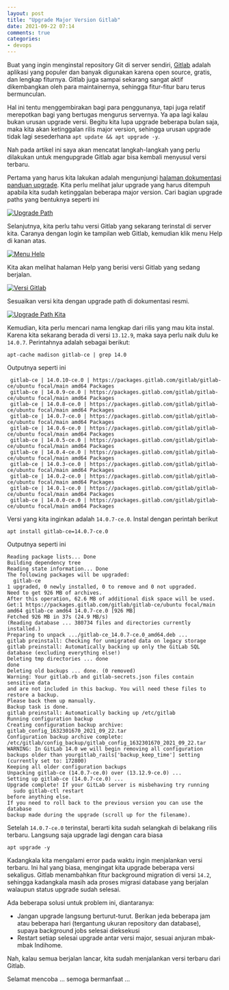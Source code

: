 ```yaml
---
layout: post
title: "Upgrade Major Version Gitlab"
date: 2021-09-22 07:14
comments: true
categories: 
- devops
---
```


Buat yang ingin menginstal repository Git di server sendiri, [Gitlab](https://about.gitlab.com) adalah aplikasi yang populer dan banyak digunakan karena open source, gratis, dan lengkap fiturnya. Gitlab juga sampai sekarang sangat aktif dikembangkan oleh para maintainernya, sehingga fitur-fitur baru terus bermunculan.

Hal ini tentu menggembirakan bagi para penggunanya, tapi juga relatif merepotkan bagi yang bertugas mengurus servernya. Ya apa lagi kalau bukan urusan upgrade versi. Begitu kita lupa upgrade beberapa bulan saja, maka kita akan ketinggalan rilis major version, sehingga urusan upgrade tidak lagi sesederhana `apt update && apt upgrade -y`.

Nah pada artikel ini saya akan mencatat langkah-langkah yang perlu dilakukan untuk mengupgrade Gitlab agar bisa kembali menyusul versi terbaru.

<!--more-->

Pertama yang harus kita lakukan adalah mengunjungi [halaman dokumentasi panduan upgrade](https://docs.gitlab.com/ee/update/index.html#upgrade-paths). Kita perlu melihat jalur upgrade yang harus ditempuh apabila kita sudah ketinggalan beberapa major version. Cari bagian upgrade paths yang bentuknya seperti ini

[![Upgrade Path]({{site.url}}/images/uploads/2021/gitlab-upgrade/01-gitlab-upgrade-path.png)]({{site.url}}/images/uploads/2021/gitlab-upgrade/01-gitlab-upgrade-path.png)

Selanjutnya, kita perlu tahu versi Gitlab yang sekarang terinstal di server kita. Caranya dengan login ke tampilan web Gitlab, kemudian klik menu Help di kanan atas.

[![Menu Help]({{site.url}}/images/uploads/2021/gitlab-upgrade/02-menu-help.png)]({{site.url}}/images/uploads/2021/gitlab-upgrade/02-menu-help.png)

Kita akan melihat halaman Help yang berisi versi Gitlab yang sedang berjalan. 

[![Versi Gitlab]({{site.url}}/images/uploads/2021/gitlab-upgrade/03-current-version.png)]({{site.url}}/images/uploads/2021/gitlab-upgrade/03-current-version.png)

Sesuaikan versi kita dengan upgrade path di dokumentasi resmi.

[![Upgrade Path Kita]({{site.url}}/images/uploads/2021/gitlab-upgrade/04-our-upgrade-path.png)]({{site.url}}/images/uploads/2021/gitlab-upgrade/04-our-upgrade-path.png)

Kemudian, kita perlu mencari nama lengkap dari rilis yang mau kita instal. Karena kita sekarang berada di versi `13.12.9`, maka saya perlu naik dulu ke `14.0.7`. Perintahnya adalah sebagai berikut:

```
apt-cache madison gitlab-ce | grep 14.0
```

Outputnya seperti ini

```
 gitlab-ce | 14.0.10-ce.0 | https://packages.gitlab.com/gitlab/gitlab-ce/ubuntu focal/main amd64 Packages
 gitlab-ce | 14.0.9-ce.0 | https://packages.gitlab.com/gitlab/gitlab-ce/ubuntu focal/main amd64 Packages
 gitlab-ce | 14.0.8-ce.0 | https://packages.gitlab.com/gitlab/gitlab-ce/ubuntu focal/main amd64 Packages
 gitlab-ce | 14.0.7-ce.0 | https://packages.gitlab.com/gitlab/gitlab-ce/ubuntu focal/main amd64 Packages
 gitlab-ce | 14.0.6-ce.0 | https://packages.gitlab.com/gitlab/gitlab-ce/ubuntu focal/main amd64 Packages
 gitlab-ce | 14.0.5-ce.0 | https://packages.gitlab.com/gitlab/gitlab-ce/ubuntu focal/main amd64 Packages
 gitlab-ce | 14.0.4-ce.0 | https://packages.gitlab.com/gitlab/gitlab-ce/ubuntu focal/main amd64 Packages
 gitlab-ce | 14.0.3-ce.0 | https://packages.gitlab.com/gitlab/gitlab-ce/ubuntu focal/main amd64 Packages
 gitlab-ce | 14.0.2-ce.0 | https://packages.gitlab.com/gitlab/gitlab-ce/ubuntu focal/main amd64 Packages
 gitlab-ce | 14.0.1-ce.0 | https://packages.gitlab.com/gitlab/gitlab-ce/ubuntu focal/main amd64 Packages
 gitlab-ce | 14.0.0-ce.0 | https://packages.gitlab.com/gitlab/gitlab-ce/ubuntu focal/main amd64 Packages
```

Versi yang kita inginkan adalah `14.0.7-ce.0`. Instal dengan perintah berikut

```
apt install gitlab-ce=14.0.7-ce.0
```

Outputnya seperti ini


```
Reading package lists... Done
Building dependency tree       
Reading state information... Done
The following packages will be upgraded:
  gitlab-ce
1 upgraded, 0 newly installed, 0 to remove and 0 not upgraded.
Need to get 926 MB of archives.
After this operation, 62.6 MB of additional disk space will be used.
Get:1 https://packages.gitlab.com/gitlab/gitlab-ce/ubuntu focal/main amd64 gitlab-ce amd64 14.0.7-ce.0 [926 MB]
Fetched 926 MB in 37s (24.9 MB/s)                                                                                                                                                                                
(Reading database ... 380734 files and directories currently installed.)
Preparing to unpack .../gitlab-ce_14.0.7-ce.0_amd64.deb ...
gitlab preinstall: Checking for unmigrated data on legacy storage
gitlab preinstall: Automatically backing up only the GitLab SQL database (excluding everything else!)
Deleting tmp directories ... done
done
Deleting old backups ... done. (0 removed)
Warning: Your gitlab.rb and gitlab-secrets.json files contain sensitive data 
and are not included in this backup. You will need these files to restore a backup.
Please back them up manually.
Backup task is done.
gitlab preinstall: Automatically backing up /etc/gitlab
Running configuration backup
Creating configuration backup archive: gitlab_config_1632301670_2021_09_22.tar
Configuration backup archive complete: /etc/gitlab/config_backup/gitlab_config_1632301670_2021_09_22.tar
WARNING: In GitLab 14.0 we will begin removing all configuration backups older than yourgitlab_rails['backup_keep_time'] setting (currently set to: 172800)
Keeping all older configuration backups
Unpacking gitlab-ce (14.0.7-ce.0) over (13.12.9-ce.0) ...
Setting up gitlab-ce (14.0.7-ce.0) ...
Upgrade complete! If your GitLab server is misbehaving try running
  sudo gitlab-ctl restart
before anything else.
If you need to roll back to the previous version you can use the database
backup made during the upgrade (scroll up for the filename).
```

Setelah `14.0.7-ce.0` terinstal, berarti kita sudah selangkah di belakang rilis terbaru. Langsung saja upgrade lagi dengan cara biasa

```
apt upgrade -y
```

Kadangkala kita mengalami error pada waktu ingin menjalankan versi terbaru. Ini hal yang biasa, mengingat kita upgrade beberapa versi sekaligus. Gitlab menambahkan fitur background migration di versi `14.2`, sehingga kadangkala masih ada proses migrasi database yang berjalan walaupun status upgrade sudah selesai.

Ada beberapa solusi untuk problem ini, diantaranya:

* Jangan upgrade langsung berturut-turut. Berikan jeda beberapa jam atau beberapa hari (tergantung ukuran repository dan database), supaya background jobs selesai dieksekusi
* Restart setiap selesai upgrade antar versi major, sesuai anjuran mbak-mbak Indihome.

Nah, kalau semua berjalan lancar, kita sudah menjalankan versi terbaru dari Gitlab.

Selamat mencoba ... semoga bermanfaat ...